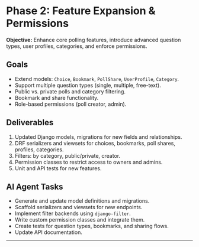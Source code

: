 # Phase 2: Feature Expansion & Permissions

**Objective:**
Enhance core polling features, introduce advanced question types, user profiles, categories, and enforce permissions.

## Goals

- Extend models: `Choice`, `Bookmark`, `PollShare`, `UserProfile`, `Category`.
- Support multiple question types (single, multiple, free-text).
- Public vs. private polls and category filtering.
- Bookmark and share functionality.
- Role-based permissions (poll creator, admin).

## Deliverables

1. Updated Django models, migrations for new fields and relationships.
2. DRF serializers and viewsets for choices, bookmarks, poll shares, profiles, categories.
3. Filters: by category, public/private, creator.
4. Permission classes to restrict access to owners and admins.
5. Unit and API tests for new features.

## AI Agent Tasks

- Generate and update model definitions and migrations.
- Scaffold serializers and viewsets for new endpoints.
- Implement filter backends using `django-filter`.
- Write custom permission classes and integrate them.
- Create tests for question types, bookmarks, and sharing flows.
- Update API documentation.

---
